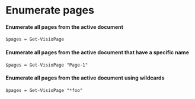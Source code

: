 # Enumerate pages

#### Enumerate all pages from the active document <a id="get-all-pages-from-the-active-document"></a>

```text
$pages = Get-VisioPage
```

#### Enumerate all pages from the active document that have a specific name <a id="get-all-pages-from-active-document-that-have-a-specific-name"></a>

```text
$pages = Get-VisioPage "Page-1"
```

#### Enumerate all pages from the active document using wildcards <a id="using-wildcards"></a>

```text
$pages = Get-VisioPage "*foo"
```

####  <a id="get-the-active-page-from-the-active-document"></a>

